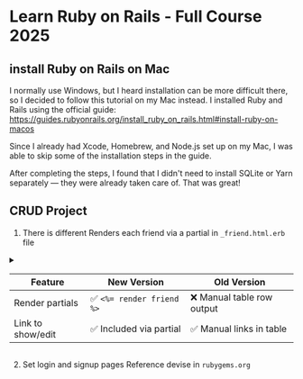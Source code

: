 # Learn Ruby on Rails - Full Course 2025
## install Ruby on Rails on Mac
I normally use Windows, but I heard installation can be more difficult there, so I decided to follow this tutorial on my Mac instead. I installed Ruby and Rails using the official guide:<br>
https://guides.rubyonrails.org/install_ruby_on_rails.html#install-ruby-on-macos

Since I already had Xcode, Homebrew, and Node.js set up on my Mac, I was able to skip some of the installation steps in the guide.

After completing the steps, I found that I didn't need to install SQLite or Yarn separately — they were already taken care of. That was great!

## CRUD Project
1. There is different Renders each friend via a partial in `_friend.html.erb` file
<details> 
<summary>

| Feature                   | New Version                 | Old Version                     |
|---------------------------|-----------------------------|---------------------------------|
| Render partials           | ✅ `<%= render friend %>`   | ❌ Manual table row output      |
| Link to show/edit         | ✅ Included via partial     | ✅ Manual links in table        |

</summary>
</details>

2. Set login and signup pages
Reference devise in `rubygems.org`
